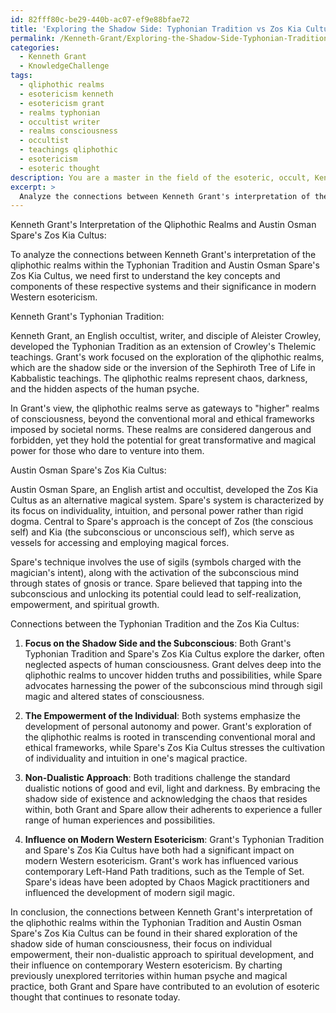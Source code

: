 ```yaml
---
id: 82fff80c-be29-440b-ac07-ef9e88bfae72
title: 'Exploring the Shadow Side: Typhonian Tradition vs Zos Kia Cultus'
permalink: /Kenneth-Grant/Exploring-the-Shadow-Side-Typhonian-Tradition-vs-Zos-Kia-Cultus/
categories:
  - Kenneth Grant
  - KnowledgeChallenge
tags:
  - qliphothic realms
  - esotericism kenneth
  - esotericism grant
  - realms typhonian
  - occultist writer
  - realms consciousness
  - occultist
  - teachings qliphothic
  - esotericism
  - esoteric thought
description: You are a master in the field of the esoteric, occult, Kenneth Grant and Education. You are a writer of tests, challenges, books and deep knowledge on Kenneth Grant for initiates and students to gain deep insights and understanding from. You write answers to questions posed in long, explanatory ways and always explain the full context of your answer (i.e., related concepts, formulas, examples, or history), as well as the step-by-step thinking process you take to answer the challenges. Be rigorous and thorough, and summarize the key themes, ideas, and conclusions at the end.
excerpt: > 
  Analyze the connections between Kenneth Grant's interpretation of the qliphothic realms within the Typhonian Tradition and Austin Osman Spare's Zos Kia Cultus, considering both systems' influences on the development of modern Western esotericism.
---
```

Kenneth Grant's Interpretation of the Qliphothic Realms and Austin Osman Spare's Zos Kia Cultus:

To analyze the connections between Kenneth Grant's interpretation of the qliphothic realms within the Typhonian Tradition and Austin Osman Spare's Zos Kia Cultus, we need first to understand the key concepts and components of these respective systems and their significance in modern Western esotericism.

Kenneth Grant's Typhonian Tradition:

Kenneth Grant, an English occultist, writer, and disciple of Aleister Crowley, developed the Typhonian Tradition as an extension of Crowley's Thelemic teachings. Grant's work focused on the exploration of the qliphothic realms, which are the shadow side or the inversion of the Sephiroth Tree of Life in Kabbalistic teachings. The qliphothic realms represent chaos, darkness, and the hidden aspects of the human psyche.

In Grant's view, the qliphothic realms serve as gateways to "higher" realms of consciousness, beyond the conventional moral and ethical frameworks imposed by societal norms. These realms are considered dangerous and forbidden, yet they hold the potential for great transformative and magical power for those who dare to venture into them.

Austin Osman Spare's Zos Kia Cultus:

Austin Osman Spare, an English artist and occultist, developed the Zos Kia Cultus as an alternative magical system. Spare's system is characterized by its focus on individuality, intuition, and personal power rather than rigid dogma. Central to Spare's approach is the concept of Zos (the conscious self) and Kia (the subconscious or unconscious self), which serve as vessels for accessing and employing magical forces.

Spare's technique involves the use of sigils (symbols charged with the magician's intent), along with the activation of the subconscious mind through states of gnosis or trance. Spare believed that tapping into the subconscious and unlocking its potential could lead to self-realization, empowerment, and spiritual growth.

Connections between the Typhonian Tradition and the Zos Kia Cultus:

1. **Focus on the Shadow Side and the Subconscious**: Both Grant's Typhonian Tradition and Spare's Zos Kia Cultus explore the darker, often neglected aspects of human consciousness. Grant delves deep into the qliphothic realms to uncover hidden truths and possibilities, while Spare advocates harnessing the power of the subconscious mind through sigil magic and altered states of consciousness.

2. **The Empowerment of the Individual**: Both systems emphasize the development of personal autonomy and power. Grant's exploration of the qliphothic realms is rooted in transcending conventional moral and ethical frameworks, while Spare's Zos Kia Cultus stresses the cultivation of individuality and intuition in one's magical practice.

3. **Non-Dualistic Approach**: Both traditions challenge the standard dualistic notions of good and evil, light and darkness. By embracing the shadow side of existence and acknowledging the chaos that resides within, both Grant and Spare allow their adherents to experience a fuller range of human experiences and possibilities.

4. **Influence on Modern Western Esotericism**: Grant's Typhonian Tradition and Spare's Zos Kia Cultus have both had a significant impact on modern Western esotericism. Grant's work has influenced various contemporary Left-Hand Path traditions, such as the Temple of Set. Spare's ideas have been adopted by Chaos Magick practitioners and influenced the development of modern sigil magic.

In conclusion, the connections between Kenneth Grant's interpretation of the qliphothic realms within the Typhonian Tradition and Austin Osman Spare's Zos Kia Cultus can be found in their shared exploration of the shadow side of human consciousness, their focus on individual empowerment, their non-dualistic approach to spiritual development, and their influence on contemporary Western esotericism. By charting previously unexplored territories within human psyche and magical practice, both Grant and Spare have contributed to an evolution of esoteric thought that continues to resonate today.
